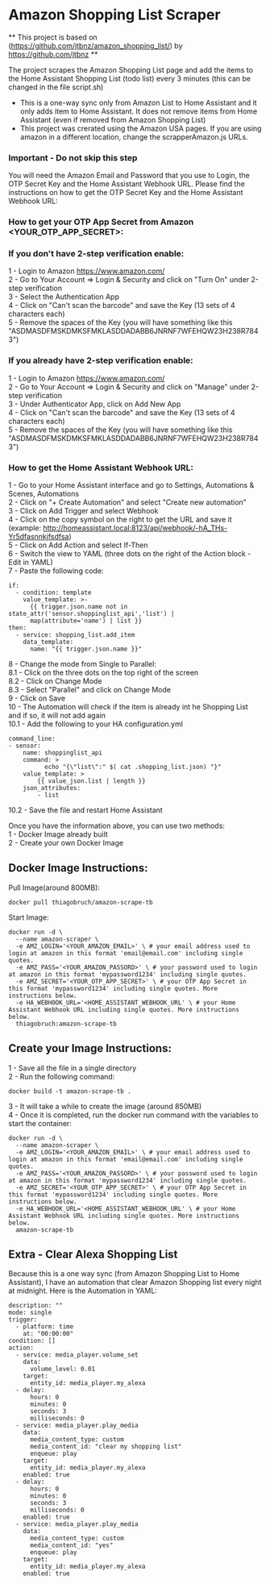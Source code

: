 # Amazon Shopping List Scraper
** This project is based on (https://github.com/jtbnz/amazon_shopping_list/) by https://github.com/jtbnz **

The project scrapes the Amazon Shopping List page and add the items to the Home Assistant Shopping List (todo list) every 3 minutes (this can be changed in the file script.sh)
* This is a one-way sync only from Amazon List to Home Assistant and it only adds item to Home Assistant. It does not remove items from Home Assistant (even if removed from Amazon Shopping List)
* This project was crerated using the Amazon USA pages. If you are using amazon in a different location, change the scrapperAmazon.js URLs.

### Important - Do not skip this step<BR>
You will need the Amazon Email and Password that you use to Login, the OTP Secret Key and the Home Assistant Webhook URL.
Please find the instructions on how to get the OTP Secret Key and the Home Assistant Webhook URL:

### How to get your OTP App Secret from Amazon <YOUR_OTP_APP_SECRET>:<BR>
### If you don't have 2-step verification enable:<BR>
1 - Login to Amazon https://www.amazon.com/<BR>
2 - Go to Your Account => Login & Security and click on "Turn On" under 2-step verification<BR>
3 - Select the Authentication App<BR>
4 - Click on "Can't scan the barcode" and save the Key (13 sets of 4 characters each)<BR>
5 - Remove the spaces of the Key (you will have something like this "ASDMASDFMSKDMKSFMKLASDDADABB6JNRNF7WFEHQW23H238R7843")<BR>

### If you already have 2-step verification enable:<BR>
1 - Login to Amazon https://www.amazon.com/<BR>
2 - Go to Your Account => Login & Security and click on "Manage" under 2-step verification<BR>
3 - Under Authenticator App, click on Add New App<BR>
4 - Click on "Can't scan the barcode" and save the Key (13 sets of 4 characters each)<BR>
5 - Remove the spaces of the Key (you will have something like this "ASDMASDFMSKDMKSFMKLASDDADABB6JNRNF7WFEHQW23H238R7843")<BR>

### How to get the Home Assistant Webhook URL:<BR>
1 - Go to your Home Assistant interface and go to Settings, Automations & Scenes, Automations<BR>
2 - Click on "+ Create Automation" and select "Create new automation"<BR>
3 - Click on Add Trigger and select Webhook<BR>
4 - Click on the copy symbol on the right to get the URL and save it (example: http://homeassistant.local:8123/api/webhook/-hA_THs-Yr5dfasnnkjfsdfsa)<BR>
5 - Click on Add Action and select If-Then<BR>
6 - Switch the view to YAML (three dots on the right of the Action block - Edit in YAML)<BR>
7 - Paste the following code:<BR>
```
if:
  - condition: template
    value_template: >-
      {{ trigger.json.name not in state_attr('sensor.shoppinglist_api','list') |
      map(attribute='name') | list }}
then:
  - service: shopping_list.add_item
    data_template:
      name: "{{ trigger.json.name }}"
```
8 - Change the mode from Single to Parallel: <BR>
8.1 - Click on the three dots on the top right of the screen<BR>
8.2 - Click on Change Mode<BR>
8.3 - Select "Parallel" and click on Change Mode<BR>
9 - Click on Save<BR>
10 - The Automation will check if the item is already int he Shopping List and if so, it will not add again<BR>
10.1 - Add the following to your HA configuration.yml<BR>
```
command_line:
- sensor:
    name: shoppinglist_api
    command: >
          echo "{\"list\":" $( cat .shopping_list.json) "}" 
    value_template: > 
        {{ value_json.list | length }}
    json_attributes:
        - list
```
10.2 - Save the file and restart Home Assistant<BR>

Once you have the information above, you can use two methods:<BR>
1 - Docker Image already built<BR>
2 - Create your own Docker Image<BR>

## Docker Image Instructions:
Pull Image(around 800MB):
```
docker pull thiagobruch/amazon-scrape-tb
```
Start Image:
```
docker run -d \
  --name amazon-scraper \
  -e AMZ_LOGIN='<YOUR_AMAZON_EMAIL>' \ # your email address used to login at amazon in this format 'email@email.com' including single quotes.
  -e AMZ_PASS='<YOUR_AMAZON_PASSORD>' \ # your password used to login at amazon in this format 'mypassword1234' including single quotes.
  -e AMZ_SECRET='<YOUR_OTP_APP_SECRET>' \ # your OTP App Secret in this format 'mypassword1234' including single quotes. More instructions below.
  -e HA_WEBHOOK_URL='<HOME_ASSISTANT_WEBHOOK_URL' \ # your Home Assistant Webhook URL including single quotes. More instructions below.
  thiagobruch:amazon-scrape-tb
```

## Create your Image Instructions:
1 - Save all the file in a single directory<BR>
2 - Run the following command:
```
docker build -t amazon-scrape-tb .
```
3 - It will take a while to create the image (around 850MB)<BR>
4 - Once it is completed, run the docker run command with the variables to start the container:
```
docker run -d \
  --name amazon-scraper \
  -e AMZ_LOGIN='<YOUR_AMAZON_EMAIL>' \ # your email address used to login at amazon in this format 'email@email.com' including single quotes.
  -e AMZ_PASS='<YOUR_AMAZON_PASSORD>' \ # your password used to login at amazon in this format 'mypassword1234' including single quotes.
  -e AMZ_SECRET='<YOUR_OTP_APP_SECRET>' \ # your OTP App Secret in this format 'mypassword1234' including single quotes. More instructions below.
  -e HA_WEBHOOK_URL='<HOME_ASSISTANT_WEBHOOK_URL' \ # your Home Assistant Webhook URL including single quotes. More instructions below.
  amazon-scrape-tb
```

## Extra - Clear Alexa Shopping List
Because this is a one way sync (from Amazon Shopping List to Home Assistant), I have an automation that clear Amazon Shopping list every night at midnight.
Here is the Automation in YAML:

```
description: ""
mode: single
trigger:
  - platform: time
    at: "00:00:00"
condition: []
action:
  - service: media_player.volume_set
    data:
      volume_level: 0.01
    target:
      entity_id: media_player.my_alexa
  - delay:
      hours: 0
      minutes: 0
      seconds: 3
      milliseconds: 0
  - service: media_player.play_media
    data:
      media_content_type: custom
      media_content_id: "clear my shopping list"
      enqueue: play
    target:
      entity_id: media_player.my_alexa
    enabled: true
  - delay:
      hours: 0
      minutes: 0
      seconds: 3
      milliseconds: 0
    enabled: true
  - service: media_player.play_media
    data:
      media_content_type: custom
      media_content_id: "yes"
      enqueue: play
    target:
      entity_id: media_player.my_alexa
    enabled: true



